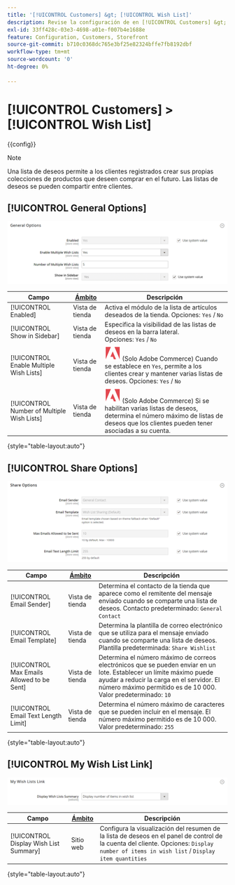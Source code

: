 ```yaml
---
title: '[!UICONTROL Customers] &gt; [!UICONTROL Wish List]'
description: Revise la configuración de en [!UICONTROL Customers] &gt; [!UICONTROL Wish List] de la administración de Commerce.
exl-id: 33ff428c-03e3-4698-a01e-f007b4e1688e
feature: Configuration, Customers, Storefront
source-git-commit: b710c0368dc765e3bf25e82324bffe7fb8192dbf
workflow-type: tm+mt
source-wordcount: '0'
ht-degree: 0%

---
```


# [!UICONTROL Customers] > [!UICONTROL Wish List]

{{config}}

>[!NOTE]
>
>Una lista de deseos permite a los clientes registrados crear sus propias colecciones de productos que deseen comprar en el futuro. Las listas de deseos se pueden compartir entre clientes.

## [!UICONTROL General Options]

![Opciones generales](./assets/wishlist-general-options.png)<!-- zoom -->

<!--[General Options](https://docs.magento.com/user-guide/marketing/wishlist-configuration.html) -->

| Campo | [Ámbito](../../getting-started/websites-stores-views.md#scope-settings) | Descripción |
|--- |--- |--- |
| [!UICONTROL Enabled] | Vista de tienda | Activa el módulo de la lista de artículos deseados de la tienda. Opciones: `Yes` / `No` |
| [!UICONTROL Show in Sidebar] | Vista de tienda | Especifica la visibilidad de las listas de deseos en la barra lateral. <br/>Opciones: `Yes` / `No` |
| [!UICONTROL Enable Multiple Wish Lists] | Vista de tienda | ![Adobe Commerce](../../assets/adobe-logo.svg) (Solo Adobe Commerce) Cuando se establece en `Yes`, permite a los clientes crear y mantener varias listas de deseos. Opciones: `Yes` / `No` |
| [!UICONTROL Number of Multiple Wish Lists] | Vista de tienda | ![Adobe Commerce](../../assets/adobe-logo.svg) (Solo Adobe Commerce) Si se habilitan varias listas de deseos, determina el número máximo de listas de deseos que los clientes pueden tener asociadas a su cuenta. |

{style="table-layout:auto"}

## [!UICONTROL Share Options]

![Opciones de uso compartido](./assets/wishlist-share-options.png)<!-- zoom -->

<!-- [Share Options](https://docs.magento.com/user-guide/marketing/wishlist-configuration.html) -->

| Campo | [Ámbito](../../getting-started/websites-stores-views.md#scope-settings) | Descripción |
|--- |--- |--- |
| [!UICONTROL Email Sender] | Vista de tienda | Determina el contacto de la tienda que aparece como el remitente del mensaje enviado cuando se comparte una lista de deseos. Contacto predeterminado: `General Contact` |
| [!UICONTROL Email Template] | Vista de tienda | Determina la plantilla de correo electrónico que se utiliza para el mensaje enviado cuando se comparte una lista de deseos. Plantilla predeterminada: `Share Wishlist` |
| [!UICONTROL Max Emails Allowed to be Sent] | Vista de tienda | Determina el número máximo de correos electrónicos que se pueden enviar en un lote. Establecer un límite máximo puede ayudar a reducir la carga en el servidor. El número máximo permitido es de 10 000. Valor predeterminado: `10` |
| [!UICONTROL Email Text Length Limit] | Vista de tienda | Determina el número máximo de caracteres que se pueden incluir en el mensaje. El número máximo permitido es de 10 000. Valor predeterminado: `255` |

{style="table-layout:auto"}

## [!UICONTROL My Wish List Link]

![Mi vínculo de lista de deseos](./assets/wishlist-my-wishlist-link.png)<!-- zoom -->

<!--[My Wish List Link](https://docs.magento.com/user-guide/marketing/wishlist-configuration.html) -->

| Campo | [Ámbito](../../getting-started/websites-stores-views.md#scope-settings) | Descripción |
|--- |--- |--- |
| [!UICONTROL Display Wish List Summary] | Sitio web | Configura la visualización del resumen de la lista de deseos en el panel de control de la cuenta del cliente. Opciones: `Display number of items in wish list` / `Display item quantities` |

{style="table-layout:auto"}
